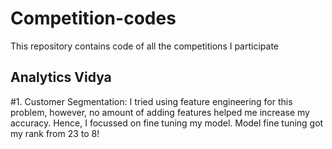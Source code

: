 # Competition-codes
This repository contains code of all the competitions I participate
## Analytics Vidya
#1. Customer Segmentation:
I tried using feature engineering for this problem, however, no amount of adding features helped me increase my accuracy. Hence, I focussed on fine tuning my model.
Model fine tuning got my rank from 23 to 8!
